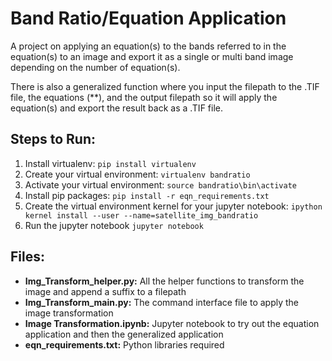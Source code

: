 # Band Ratio/Equation Application

A project on applying an equation(s) to the bands referred to in the equation(s) to an image and export it as a single or multi band image depending on the number of equation(s).

There is also a generalized function where you input the filepath to the .TIF file, the equations (**), and the output filepath so it will apply the equation(s) and export the result back as a .TIF file. 

## Steps to Run:
1. Install virtualenv: `pip install virtualenv`
2. Create your virtual environment: `virtualenv bandratio`
3. Activate your virtual environment: `source bandratio\bin\activate`
4. Install pip packages: `pip install -r eqn_requirements.txt`
5. Create the virtual environment kernel for your jupyter notebook: `ipython kernel install --user --name=satellite_img_bandratio`
6. Run the jupyter notebook `jupyter notebook`
 
## Files:
- **Img_Transform_helper.py:** All the helper functions to transform the image and append a suffix to a filepath
- **Img_Transform_main.py:** The command interface file to apply the image transformation
- **Image Transformation.ipynb:** Jupyter notebook to try out the equation application and then the generalized application
- **eqn_requirements.txt:** Python libraries required
